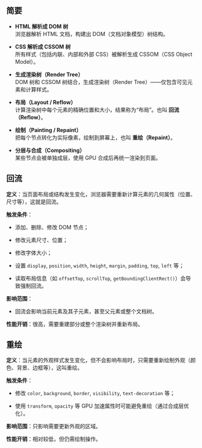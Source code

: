 ## 简要

- **HTML 解析成 DOM 树**  
    浏览器解析 HTML 文档，构建出 DOM（文档对象模型）树结构。
    
- **CSS 解析成 CSSOM 树**  
    所有样式（包括内联、内部和外部 CSS）被解析生成 CSSOM（CSS Object Model）。
    
- **生成渲染树（Render Tree）**  
    DOM 树和 CSSOM 树结合，生成渲染树（Render Tree）——仅包含可见元素和计算样式。
    
- **布局（Layout / Reflow）**  
    计算渲染树中每个元素的精确位置和大小，结果称为“布局”。也叫 **回流（Reflow）**。
    
- **绘制（Painting / Repaint）**  
    把每个节点转化为实际像素，绘制到屏幕上，也叫 **重绘（Repaint）**。
    
- **分层与合成（Compositing）**  
    某些节点会被单独成层，使用 GPU 合成后再统一渲染到页面。


## 回流

**定义**：当页面布局或结构发生变化，浏览器需要重新计算元素的几何属性（位置、尺寸等），这就是回流。

**触发条件**：

- 添加、删除、修改 DOM 节点；
    
- 修改元素尺寸、位置；
    
- 修改字体大小；
    
- 设置 `display`, `position`, `width`, `height`, `margin`, `padding`, `top`, `left` 等；
    
- 读取布局信息（如 `offsetTop`, `scrollTop`, `getBoundingClientRect()`）会导致强制回流。
    

**影响范围**：

- 回流会影响当前元素及其子元素，甚至父元素或整个文档树。
    

**性能开销**：很高，需要重建部分或整个渲染树并重新布局。


## 重绘

**定义**：当元素的外观样式发生变化，但不会影响布局时，只需要重新绘制外观（颜色、背景、边框等），这叫重绘。

**触发条件**：

- 修改 `color`, `background`, `border`, `visibility`, `text-decoration` 等；
    
- 使用 `transform`, `opacity` 等 GPU 加速属性时可能避免重绘（通过合成层优化）。
    

**影响范围**：只影响需要更新外观的区域。

**性能开销**：相对较低，但仍需绘制操作。